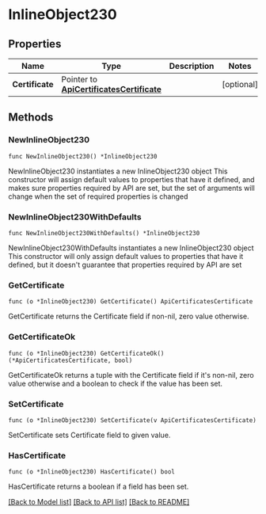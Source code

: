 # InlineObject230

## Properties

Name | Type | Description | Notes
------------ | ------------- | ------------- | -------------
**Certificate** | Pointer to [**ApiCertificatesCertificate**](_api_certificates_certificate.md) |  | [optional] 

## Methods

### NewInlineObject230

`func NewInlineObject230() *InlineObject230`

NewInlineObject230 instantiates a new InlineObject230 object
This constructor will assign default values to properties that have it defined,
and makes sure properties required by API are set, but the set of arguments
will change when the set of required properties is changed

### NewInlineObject230WithDefaults

`func NewInlineObject230WithDefaults() *InlineObject230`

NewInlineObject230WithDefaults instantiates a new InlineObject230 object
This constructor will only assign default values to properties that have it defined,
but it doesn't guarantee that properties required by API are set

### GetCertificate

`func (o *InlineObject230) GetCertificate() ApiCertificatesCertificate`

GetCertificate returns the Certificate field if non-nil, zero value otherwise.

### GetCertificateOk

`func (o *InlineObject230) GetCertificateOk() (*ApiCertificatesCertificate, bool)`

GetCertificateOk returns a tuple with the Certificate field if it's non-nil, zero value otherwise
and a boolean to check if the value has been set.

### SetCertificate

`func (o *InlineObject230) SetCertificate(v ApiCertificatesCertificate)`

SetCertificate sets Certificate field to given value.

### HasCertificate

`func (o *InlineObject230) HasCertificate() bool`

HasCertificate returns a boolean if a field has been set.


[[Back to Model list]](../README.md#documentation-for-models) [[Back to API list]](../README.md#documentation-for-api-endpoints) [[Back to README]](../README.md)


